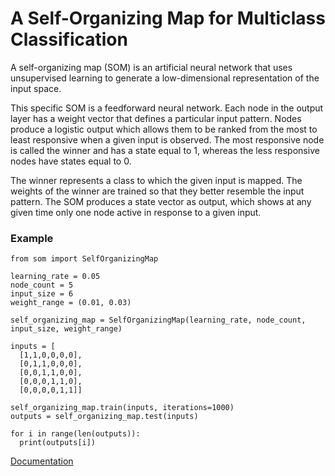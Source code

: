 # A Self-Organizing Map for Multiclass Classification

A self-organizing map (SOM) is an artificial neural network that uses unsupervised learning to generate a low-dimensional representation of the input space. 

This specific SOM is a feedforward neural network. Each node in the output layer has a weight vector that defines a particular input pattern. Nodes produce a logistic output which allows them to be ranked from the most to least responsive when a given input is observed. The most responsive node is called the winner and has a state equal to 1, whereas the less responsive nodes have states equal to 0. 

The winner represents a class to which the given input is mapped. The weights of the winner are trained so that they better resemble the input pattern. The SOM produces a state vector as output, which shows at any given time only one node active in response to a given input.

### Example

    from som import SelfOrganizingMap

    learning_rate = 0.05
    node_count = 5
    input_size = 6
    weight_range = (0.01, 0.03)

    self_organizing_map = SelfOrganizingMap(learning_rate, node_count, input_size, weight_range)

    inputs = [
      [1,1,0,0,0,0],
      [0,1,1,0,0,0],
      [0,0,1,1,0,0],
      [0,0,0,1,1,0],
      [0,0,0,0,1,1]]

    self_organizing_map.train(inputs, iterations=1000)
    outputs = self_organizing_map.test(inputs)
    
    for i in range(len(outputs)):
      print(outputs[i])
  
  [Documentation](https://github.com/CarsonScott/self-organizing-map/blob/master/DOCUMENTATION.md)
